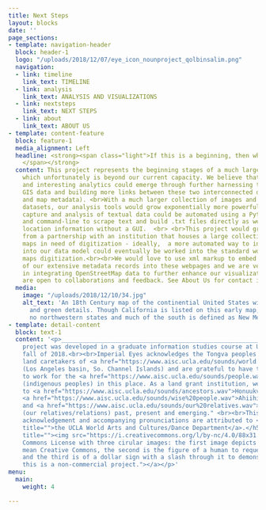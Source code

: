 ```yaml
---
title: Next Steps
layout: blocks
date: ''
page_sections:
- template: navigation-header
  block: header-1
  logo: "/uploads/2018/12/07/eye_icon_nounproject_qolbinsalim.png"
  navigation:
  - link: timeline
    link_text: TIMELINE
  - link: analysis
    link_text: ANALYSIS AND VISUALIZATIONS
  - link: nextsteps
    link_text: NEXT STEPS
  - link: about
    link_text: ABOUT US
- template: content-feature
  block: feature-1
  media_alignment: Left
  headline: <strong><span class="light">If this is a beginning, then what's next?
    </span></strong>
  content: This project represents the beginning stages of a much larger-scale endeavor,
    which unfortunately is beyond our current capacity. We believe that more meaningful
    and interesting analytics could emerge through further harnessing the power of
    GIS data and building more links between these two interconnected datasets (treaty
    and map metadata). <br>With a much larger collection of images and much larger
    datasets, our analysis tools would grow exponentially more powerful.<br><br>Future
    capture and analysis of textual data could be automated using a Python script
    and command-line to scrape text and build .txt files directly as well as geocoordinate
    location information without a GUI.  <br> <br>This project would greatly benefit
    from a partnership with an institution that houses a large collection of historical
    maps in need of digitization - ideally,  a more automated way to ingest content
    into our data model could eventually be worked into the standard workflow for
    maps digitization.<br><br>We would love to use xml markup to embed more layers
    of our extensive metadata records into these webpages and we are very interested
    in integrating OpenStreetMap data to further enhance our visualizations.<br><br>We
    are open to collaborations and feedback. See About Us for contact information.
  media:
    image: "/uploads/2018/12/10/34.jpg"
    alt_text: 'An 18th Century map of the continential United States with red, yellow,
      and green details. Though California is listed on this early map, there are
      no northwestern states and much of the south is defined as New Mexico and Georgia. '
- template: detail-content
  block: text-1
  content: '<p>____________________________________________________________________</p><h5>This
    project was developed in a graduate information studies course at UCLA in the
    fall of 2018.<br><br>Imperial Eyes acknowledges the Tongva peoples as the traditional
    land caretakers of <a href="https://www.aisc.ucla.edu/sounds/world.wav">Tovaangar</a>
    (Los Angeles basin, So. Channel Islands) and are grateful to have the opportunity
    to work for the <a href="https://www.aisc.ucla.edu/sounds/people.wav">taraaxatom</a>
    (indigenous peoples) in this place. As a land grant institution, we pay our respects
    to <a href="https://www.aisc.ucla.edu/sounds/ancestors.wav">Honuukvetam</a> (Ancestors),
    <a href="https://www.aisc.ucla.edu/sounds/wise%20people.wav">Ahiihirom </a>(Elders),
    and <a href="https://www.aisc.ucla.edu/sounds/our%20relatives.wav">eyoohiinkem</a>
    (our relatives/relations) past, present and emerging." <br><br>This territory
    acknowledgement and accompanying pronunciations are attributed to <a href="https://www.wacd.ucla.edu/"
    title="">the UCLA World Arts and Cultures/Dance Department</a>.</h5><p><a href="https://creativecommons.org/licenses/by-nc/4.0/"
    title=""><img src="https://i.creativecommons.org/l/by-nc/4.0/88x31.png" alt="Creative
    Commons License with three cirular images: the first image depicts two c''s to
    mean Creative Commons, the second is the figure of a human to request attribution,
    and the third is of a dollar sign with a slash through it to demonstrate that
    this is a non-commercial project."></a></p>'
menu:
  main:
    weight: 4

---
```

